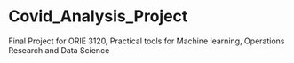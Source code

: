 # Covid_Analysis_Project
Final Project for ORIE 3120, Practical tools for Machine learning, Operations Research and Data Science
